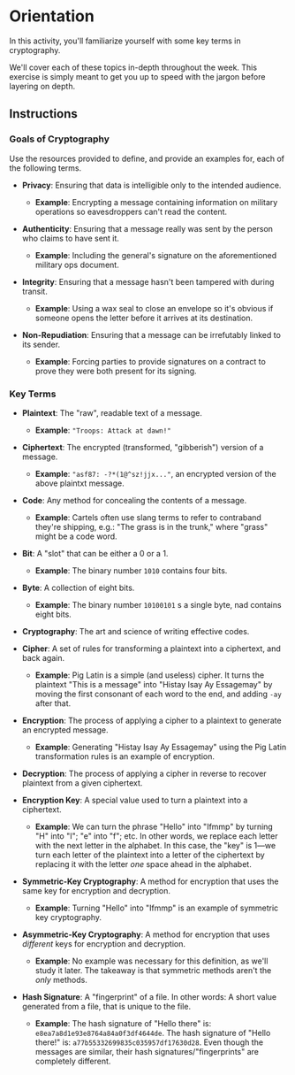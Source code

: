 # Orientation

In this activity, you'll familiarize yourself with some key terms in cryptography.

We'll cover each of these topics in-depth throughout the week. This exercise is simply meant to get you up to speed with the jargon before layering on depth.

## Instructions

### Goals of Cryptography

Use the resources provided to define, and provide an examples for, each of the following terms.

- **Privacy**: Ensuring that data is intelligible only to the intended audience.
  - **Example**: Encrypting a message containing information on military operations so eavesdroppers can't read the content.

- **Authenticity**: Ensuring that a message really was sent by the person who claims to have sent it.
  - **Example**: Including the general's signature on the aforementioned military ops document.

- **Integrity**: Ensuring that a message hasn't been tampered with during transit.
  - **Example**: Using a wax seal to close an envelope so it's obvious if someone opens the letter before it arrives at its destination.

- **Non-Repudiation**: Ensuring that a message can be irrefutably linked to its sender.
  - **Example**: Forcing parties to provide signatures on a contract to prove they were both present for its signing.

### Key Terms

- **Plaintext**: The "raw", readable text of a message.
  - **Example**: `"Troops: Attack at dawn!"`

- **Ciphertext**: The encrypted (transformed, "gibberish") version of a message.
  - **Example**: `"asf87: -?*(1@^sz!jjx..."`, an encrypted version of the above plaintxt message.

- **Code**: Any method for concealing the contents of a message.
  - **Example**: Cartels often use slang terms to refer to contraband they're shipping, e.g.: "The grass is in the trunk," where "grass" might be a code word.

- **Bit**: A "slot" that can be either a 0 or a 1.
  - **Example**: The binary number `1010` contains four bits.

- **Byte**: A collection of eight bits.
  - **Example**: The binary number `10100101` s a single byte, nad contains eight bits.

- **Cryptography**: The art and science of writing effective codes.

- **Cipher**: A set of rules for transforming a plaintext into a ciphertext, and back again.
  - **Example**: Pig Latin is a simple (and useless) cipher. It turns the plaintext "This is a message" into "Histay Isay Ay Essagemay" by moving the first consonant of each word to the end, and adding `-ay` after that.

- **Encryption**: The process of applying a cipher to a plaintext to generate an encrypted message.
  - **Example**: Generating "Histay Isay Ay Essagemay" using the Pig Latin transformation rules is an example of encryption.

- **Decryption**: The process of applying a cipher in reverse to recover plaintext from a given ciphertext.

- **Encryption Key**: A special value used to turn a plaintext into a ciphertext.
  - **Example**: We can turn the phrase "Hello" into "Ifmmp" by turning "H" into "I"; "e" into "f"; etc. In other words, we replace each letter with the next letter in the alphabet. In this case, the "key" is 1—we turn each letter of the plaintext into a letter of the ciphertext by replacing it with the letter _one_ space ahead in the alphabet.

- **Symmetric-Key Cryptography**: A method for encryption that uses the same key for encryption and decryption.
  - **Example**: Turning "Hello" into "Ifmmp" is an example of symmetric key cryptography.

- **Asymmetric-Key Cryptography**: A method for encryption that uses _different_ keys for encryption and decryption.
  - **Example**: No example was necessary for this definition, as we'll study it later. The takeaway is that symmetric methods aren't the _only_ methods.

- **Hash Signature**: A "fingerprint" of a file. In other words: A short value generated from a file, that is unique to the file.
  - **Example**: The hash signature of "Hello there" is: `e8ea7a8d1e93e8764a84a0f3df4644de`. The hash signature of "Hello there!" is: `a77b55332699835c035957df17630d28`. Even though the messages are similar, their hash signatures/"fingerprints" are completely different.
